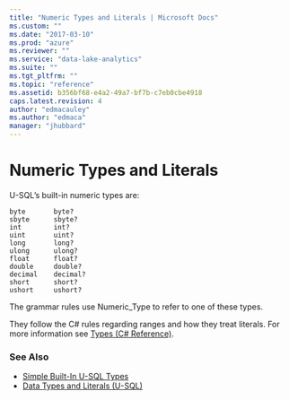 ```yaml
---
title: "Numeric Types and Literals | Microsoft Docs"
ms.custom: ""
ms.date: "2017-03-10"
ms.prod: "azure"
ms.reviewer: ""
ms.service: "data-lake-analytics"
ms.suite: ""
ms.tgt_pltfrm: ""
ms.topic: "reference"
ms.assetid: b356bf68-e4a2-49a7-bf7b-c7eb0cbe4918
caps.latest.revision: 4
author: "edmacauley"
ms.author: "edmaca"
manager: "jhubbard"
---
```

# Numeric Types and Literals
U-SQL’s built-in numeric types are:
```
byte       byte?  
sbyte      sbyte?  
int        int?   
uint       uint?  
long       long?  
ulong      ulong?  
float      float?  
double     double?  
decimal    decimal?  
short      short?  
ushort     ushort?  
```
The grammar rules use Numeric_Type to refer to one of these types.  
  
They follow the C# rules regarding ranges and how they treat literals. For more information see [Types (C# Reference)](https://msdn.microsoft.com/library/3ewxz6et.aspx).  
  
### See Also
* [Simple Built-In U-SQL Types](../u-sql/simple-built-in-u-sql-types.md)
* [Data Types and Literals (U-SQL)](../u-sql/data-types-and-literals-u-sql.md)  


